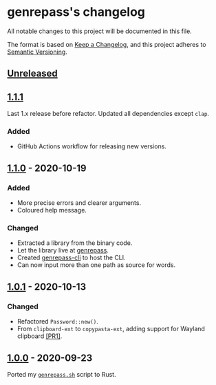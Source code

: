 # genrepass's changelog

All notable changes to this project will be documented in this file.

The format is based on [Keep a Changelog](https://keepachangelog.com/en/1.0.0/),
and this project adheres to [Semantic Versioning](https://semver.org/spec/v2.0.0.html).

## [Unreleased]

## [1.1.1]
<!--BEGIN=1.1.1-->
Last 1.x release before refactor. Updated all dependencies except `clap`.

### Added

- GitHub Actions workflow for releasing new versions.
<!--END=1.1.1-->
## [1.1.0] - 2020-10-19

### Added

- More precise errors and clearer arguments.
- Coloured help message.

### Changed

- Extracted a library from the binary code.
- Let the library live at [genrepass](https://github.com/AlexChaplinBraz/genrepass).
- Created [genrepass-cli](https://github.com/AlexChaplinBraz/genrepass-cli) to host the CLI.
- Can now input more than one path as source for words.

## [1.0.1] - 2020-10-13

### Changed

- Refactored `Password::new()`.
- From `clipboard-ext` to `copypasta-ext`, adding support for Wayland clipboard
  [[PR1]](https://github.com/AlexChaplinBraz/genrepass/pull/1).

## [1.0.0] - 2020-09-23

Ported my [`genrepass.sh`](https://github.com/AlexChaplinBraz/shell-scripts/tree/master/genrepass) script to Rust.

[Unreleased]: https://github.com/AlexChaplinBraz/genrepass/compare/1.1.1...HEAD
[1.1.1]: https://github.com/AlexChaplinBraz/genrepass/compare/531efab...1.1.1
[1.1.0]: https://github.com/AlexChaplinBraz/genrepass/compare/bdbd989...531efab
[1.0.1]: https://github.com/AlexChaplinBraz/genrepass/compare/8908ce4...bdbd989
[1.0.0]: https://github.com/AlexChaplinBraz/genrepass/tree/8908ce4
